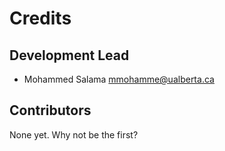 # Credits


## Development Lead

* Mohammed Salama <mmohamme@ualberta.ca>

## Contributors

None yet. Why not be the first?
